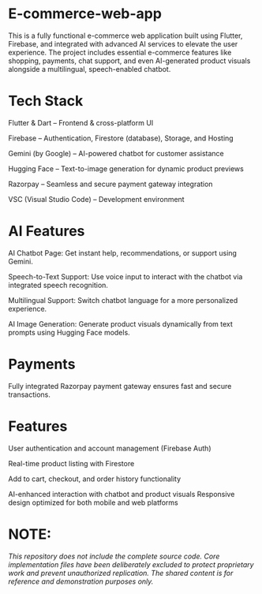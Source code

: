 # E-commerce-web-app

This is a fully functional e-commerce web application built using Flutter, Firebase, and integrated with advanced AI services to elevate the user experience. The project includes essential e-commerce features like shopping, payments, chat support, and even AI-generated product visuals alongside a multilingual, speech-enabled chatbot.

# Tech Stack
Flutter & Dart – Frontend & cross-platform UI

Firebase – Authentication, Firestore (database), Storage, and Hosting

Gemini (by Google) – AI-powered chatbot for customer assistance

Hugging Face – Text-to-image generation for dynamic product previews

Razorpay – Seamless and secure payment gateway integration

VSC (Visual Studio Code) – Development environment

# AI Features
AI Chatbot Page: Get instant help, recommendations, or support using Gemini.

Speech-to-Text Support: Use voice input to interact with the chatbot via integrated speech recognition.

Multilingual Support: Switch chatbot language for a more personalized experience.

AI Image Generation: Generate product visuals dynamically from text prompts using Hugging Face models.


# Payments
Fully integrated Razorpay payment gateway ensures fast and secure transactions.

# Features
User authentication and account management (Firebase Auth)

Real-time product listing with Firestore

Add to cart, checkout, and order history functionality

AI-enhanced interaction with chatbot and product visuals
Responsive design optimized for both mobile and web platforms



# NOTE:
*This repository does not include the complete source code. Core implementation files have been deliberately excluded to protect proprietary work and prevent unauthorized replication. The shared content is for reference and demonstration purposes only.*



